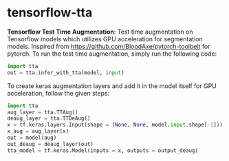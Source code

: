 # tensorflow-tta
**Tensorflow Test Time Augmentation**: Test time augmentation on Tensorflow models which utilizes GPU acceleration for segmentation models. Inspired from https://github.com/BloodAxe/pytorch-toolbelt for pytorch.
To run the test time augmentation, simply run the following code:

```python
import tta
out = tta.infer_with_tta(model, input)
```

To create keras augmentation layers and add it in the model itself for GPU acceleration, follow the given steps:

```python
import tta
aug_layer = tta.TTAug()
deaug_layer = tta.TTDeAug()
x = tf.keras.layers.Input(shape = (None, None, model.input.shape[-1]))
x_aug = aug_layer(x)
out = model(aug)
out_deaug = deaug_layer(out)
tta_model = tf.keras.Model(inputs = x, outputs = output_deaug)
```
